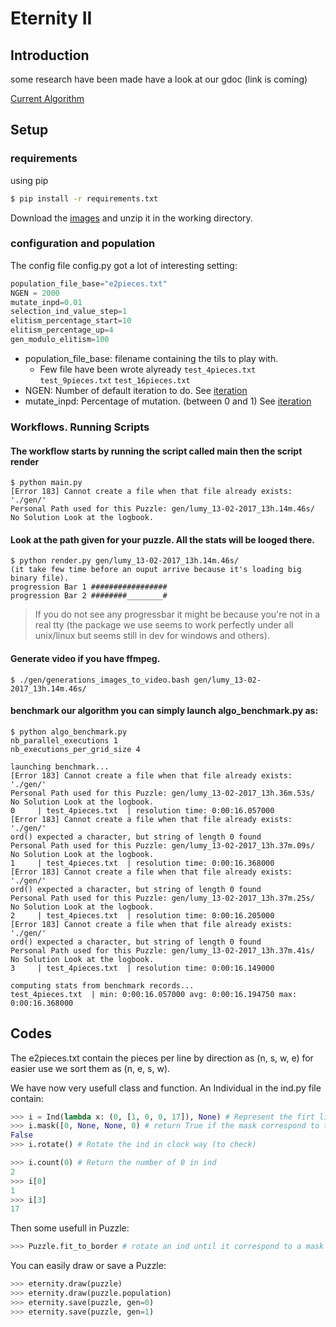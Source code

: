 
# Eternity II

## Introduction

  some research have been made have a look at our gdoc (link is coming)

  [Current Algorithm](doc/Algorithm.md)

## Setup

### requirements

  using pip

  ```bash
  $ pip install -r requirements.txt
  ```

  Download the [images](https://intra.epitech.eu/module/2016/M-IAR-752/PAR-9-2/acti-235553/project/file/eternityII_data.zip)
  and unzip it in the working directory.

### configuration and population

The config file config.py got a lot of interesting setting:

```python
population_file_base="e2pieces.txt"
NGEN = 2000
mutate_inpd=0.01
selection_ind_value_step=1
elitism_percentage_start=10
elitism_percentage_up=4
gen_modulo_elitism=100
```

- population_file_base: filename containing the tils to play with.
  - Few file have been wrote alyready `test_4pieces.txt` `test_9pieces.txt` `test_16pieces.txt`
- NGEN: Number of default iteration to do. See [iteration](doc/Algorithm.md#iteration)
- mutate_inpd: Percentage of mutation. (between 0 and 1) See [iteration](doc/Algorithm.md#mutation)

### Workflows. Running Scripts


#### The workflow starts by running the script called main then the script render

  ```text
  $ python main.py
  [Error 183] Cannot create a file when that file already exists: './gen/'
  Personal Path used for this Puzzle: gen/lumy_13-02-2017_13h.14m.46s/
  No Solution Look at the logbook.
  ```

#### Look at the path given for your puzzle. All the stats will be looged there.

  ``` text
  $ python render.py gen/lumy_13-02-2017_13h.14m.46s/
  (it take few time before an ouput arrive because it's loading big binary file).
  progression Bar 1 #################
  progression Bar 2 ########________#
  ```
  > If you do not see any progressbar it might be because you're not in a real tty
  (the package we use seems to work perfectly under all unix/linux but seems
  still in dev for windows and others).

#### Generate video if you have ffmpeg.
  ``` text
  $ ./gen/generations_images_to_video.bash gen/lumy_13-02-2017_13h.14m.46s/
  ```

#### benchmark our algorithm you can simply launch algo_benchmark.py as:

  ```text
  $ python algo_benchmark.py
  nb_parallel_executions 1
  nb_executions_per_grid_size 4

  launching benchmark...
  [Error 183] Cannot create a file when that file already exists: './gen/'
  Personal Path used for this Puzzle: gen/lumy_13-02-2017_13h.36m.53s/
  No Solution Look at the logbook.
  0 	| test_4pieces.txt 	| resolution time: 0:00:16.057000
  [Error 183] Cannot create a file when that file already exists: './gen/'
  ord() expected a character, but string of length 0 found
  Personal Path used for this Puzzle: gen/lumy_13-02-2017_13h.37m.09s/
  No Solution Look at the logbook.
  1 	| test_4pieces.txt 	| resolution time: 0:00:16.368000
  [Error 183] Cannot create a file when that file already exists: './gen/'
  ord() expected a character, but string of length 0 found
  Personal Path used for this Puzzle: gen/lumy_13-02-2017_13h.37m.25s/
  No Solution Look at the logbook.
  2 	| test_4pieces.txt 	| resolution time: 0:00:16.205000
  [Error 183] Cannot create a file when that file already exists: './gen/'
  ord() expected a character, but string of length 0 found
  Personal Path used for this Puzzle: gen/lumy_13-02-2017_13h.37m.41s/
  No Solution Look at the logbook.
  3 	| test_4pieces.txt 	| resolution time: 0:00:16.149000

  computing stats from benchmark records...
  test_4pieces.txt 	| min: 0:00:16.057000 avg: 0:00:16.194750 max: 0:00:16.368000
  ```

## Codes

The e2pieces.txt contain the pieces per line by direction as (n, s, w, e)
for easier use we sort them as (n, e, s, w).

We have now very usefull class and function.
An Individual in the ind.py file contain:
```python
>>> i = Ind(lambda x: (0, [1, 0, 0, 17]), None) # Represent the firt line of the file
>>> i.mask([0, None, None, 0) # return True if the mask correspond to the ind. we check here the 0 to the right side.
False
>>> i.rotate() # Rotate the ind in clock way (to check)

>>> i.count(0) # Return the number of 0 in ind
2
>>> i[0]
1
>>> i[3]
17
```

Then some usefull in Puzzle:

```python
>>> Puzzle.fit_to_border # rotate an ind until it correspond to a mask
```

You can easily draw or save a Puzzle:

 ```python
 >>> eternity.draw(puzzle)
 >>> eternity.draw(puzzle.population)
 >>> eternity.save(puzzle, gen=0)
 >>> eternity.save(puzzle, gen=1)
 ```



